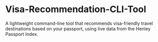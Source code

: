 # Visa-Recommendation-CLI-Tool
A lightweight command-line tool that recommends visa-friendly travel destinations based on your passport, using live data from the Henley Passport Index.
